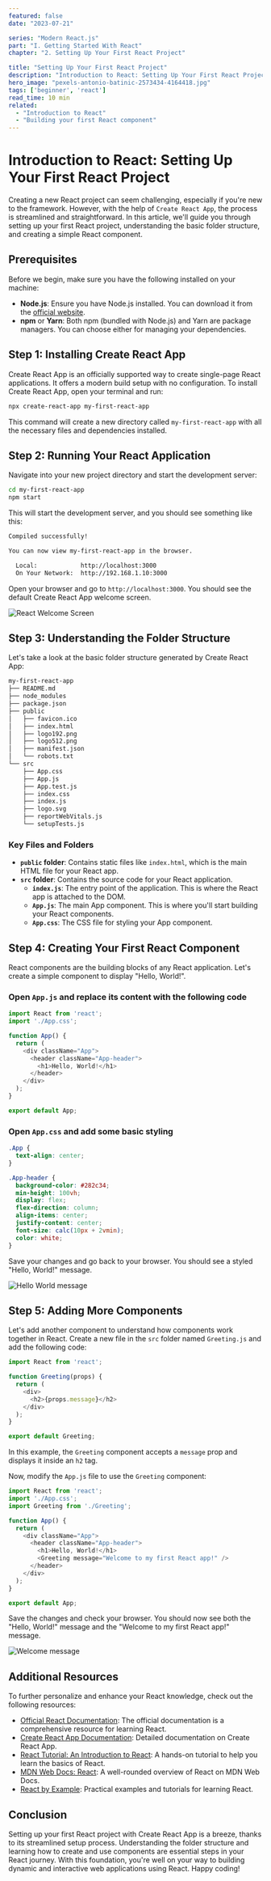 ```yaml
---
featured: false
date: "2023-07-21"

series: "Modern React.js"
part: "I. Getting Started With React"
chapter: "2. Setting Up Your First React Project"

title: "Setting Up Your First React Project"
description: "Introduction to React: Setting Up Your First React Project"
hero_image: "pexels-antonio-batinic-2573434-4164418.jpg"
tags: ['beginner', 'react']
read_time: 10 min
related: 
  - "Introduction to React"
  - "Building your first React component"
---
```


# Introduction to React: Setting Up Your First React Project

Creating a new React project can seem challenging, especially if you're new to the framework. However, with the help of `Create React App`, the process is streamlined and straightforward. In this article, we'll guide you through setting up your first React project, understanding the basic folder structure, and creating a simple React component.

## Prerequisites

Before we begin, make sure you have the following installed on your machine:

- **Node.js**: Ensure you have Node.js installed. You can download it from the [official website](https://nodejs.org/).
- **npm** or **Yarn**: Both npm (bundled with Node.js) and Yarn are package managers. You can choose either for managing your dependencies.

## Step 1: Installing Create React App

Create React App is an officially supported way to create single-page React applications. It offers a modern build setup with no configuration. To install Create React App, open your terminal and run:

```bash
npx create-react-app my-first-react-app
```

This command will create a new directory called `my-first-react-app` with all the necessary files and dependencies installed.

## Step 2: Running Your React Application

Navigate into your new project directory and start the development server:

```bash {numberLines}
cd my-first-react-app
npm start
```

This will start the development server, and you should see something like this:

```bash {numberLines}
Compiled successfully!

You can now view my-first-react-app in the browser.

  Local:            http://localhost:3000
  On Your Network:  http://192.168.1.10:3000
```

Open your browser and go to `http://localhost:3000`. You should see the default Create React App welcome screen.

![React Welcome Screen](./screenshot-react-default-start.png)

## Step 3: Understanding the Folder Structure

Let's take a look at the basic folder structure generated by Create React App:

```bash
my-first-react-app
├── README.md
├── node_modules
├── package.json
├── public
│   ├── favicon.ico
│   ├── index.html
│   ├── logo192.png
│   ├── logo512.png
│   ├── manifest.json
│   └── robots.txt
└── src
    ├── App.css
    ├── App.js
    ├── App.test.js
    ├── index.css
    ├── index.js
    ├── logo.svg
    ├── reportWebVitals.js
    └── setupTests.js
```

### Key Files and Folders

- **`public` folder**: Contains static files like `index.html`, which is the main HTML file for your React app.
- **`src` folder**: Contains the source code for your React application.
  - **`index.js`**: The entry point of the application. This is where the React app is attached to the DOM.
  - **`App.js`**: The main App component. This is where you'll start building your React components.
  - **`App.css`**: The CSS file for styling your App component.

## Step 4: Creating Your First React Component

React components are the building blocks of any React application. Let's create a simple component to display "Hello, World!".

### Open `App.js` and replace its content with the following code

```javascript {numberLines}
import React from 'react';
import './App.css';

function App() {
  return (
    <div className="App">
      <header className="App-header">
        <h1>Hello, World!</h1>
      </header>
    </div>
  );
}

export default App;
```

### Open `App.css` and add some basic styling

```css {numberLines}
.App {
  text-align: center;
}

.App-header {
  background-color: #282c34;
  min-height: 100vh;
  display: flex;
  flex-direction: column;
  align-items: center;
  justify-content: center;
  font-size: calc(10px + 2vmin);
  color: white;
}
```

Save your changes and go back to your browser. You should see a styled "Hello, World!" message.

![Hello World message](./screenshot-hello-world.png)

## Step 5: Adding More Components

Let's add another component to understand how components work together in React. Create a new file in the `src` folder named `Greeting.js` and add the following code:

```javascript {numberLines}
import React from 'react';

function Greeting(props) {
  return (
    <div>
      <h2>{props.message}</h2>
    </div>
  );
}

export default Greeting;
```

In this example, the `Greeting` component accepts a `message` prop and displays it inside an `h2` tag.

Now, modify the `App.js` file to use the `Greeting` component:

```javascript {numberLines}
import React from 'react';
import './App.css';
import Greeting from './Greeting';

function App() {
  return (
    <div className="App">
      <header className="App-header">
        <h1>Hello, World!</h1>
        <Greeting message="Welcome to my first React app!" />
      </header>
    </div>
  );
}

export default App;
```

Save the changes and check your browser. You should now see both the "Hello, World!" message and the "Welcome to my first React app!" message.

![Welcome message](./screenshot-welcome-msg.png)

## Additional Resources

To further personalize and enhance your React knowledge, check out the following resources:

- [Official React Documentation](https://reactjs.org/docs/getting-started.html): The official documentation is a comprehensive resource for learning React.
- [Create React App Documentation](https://create-react-app.dev/docs/getting-started/): Detailed documentation on Create React App.
- [React Tutorial: An Introduction to React](https://reactjs.org/tutorial/tutorial.html): A hands-on tutorial to help you learn the basics of React.
- [MDN Web Docs: React](https://developer.mozilla.org/en-US/docs/Web/JavaScript/Frameworks/React): A well-rounded overview of React on MDN Web Docs.
- [React by Example](https://reactbyexample.github.io/): Practical examples and tutorials for learning React.

## Conclusion

Setting up your first React project with Create React App is a breeze, thanks to its streamlined setup process. Understanding the folder structure and learning how to create and use components are essential steps in your React journey. With this foundation, you're well on your way to building dynamic and interactive web applications using React. Happy coding!
